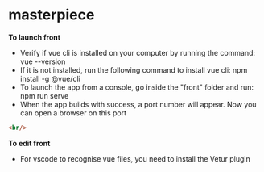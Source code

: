 # masterpiece
 **To launch front**
- Verify if vue cli is installed on your computer by running the command: vue --version
- If it is not installed, run the following command to install vue cli: npm install -g @vue/cli
- To launch the app from a console, go inside the "front" folder and run: npm run serve
- When the app builds with success, a port number will appear. Now you can open a browser on this port 
```html
<br/>
```
**To edit front**
- For vscode to recognise vue files, you need to install the Vetur plugin
